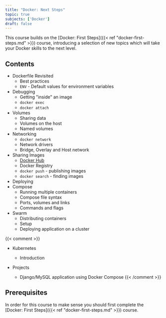 ```yaml
---
title: "Docker: Next Steps"
topic: true
subjects: ['Docker']
draft: false
---
```


<!--
	More about layers: https://medium.com/@jessgreb01/digging-into-docker-layers-c22f948ed612
-->

This course builds on the [Docker: First Steps]({{< ref "docker-first-steps.md" >}}) course, introducing a selection of new topics which will take your Docker skills to the next level.

## Contents

- Dockerfile Revisited
	- Best practices
	- `ENV` - Default values for environment variables
- Debugging
	- Getting "inside" an image
	- `docker exec`
	- `docker attach`
- Volumes
	- Sharing data
	- Volumes on the host
	- Named volumes
- Networking
	- `docker network`
	- Network drivers
	- Bridge, Overlay and Host network
- Sharing Images
	- [Docker Hub](https://hub.docker.com/)
	- Docker Registry
	- `docker push` - publishing images
	- `docker search` - finding images
- Deploying
- Compose
	- Running multiple containers
	- Compose file syntax
	- Ports, volumes and links
	- Commands and flags
- Swarm
	- Distributing containers
	- Setup
	- Deploying application on a cluster

{{< comment >}}
- Kubernetes
	- Introduction

- Projects
	- Django/MySQL application using Docker Compose
{{< /comment >}}

## Prerequisites

In order for this course to make sense you should first complete the [Docker: First Steps]({{< ref "docker-first-steps.md" >}}) course.
